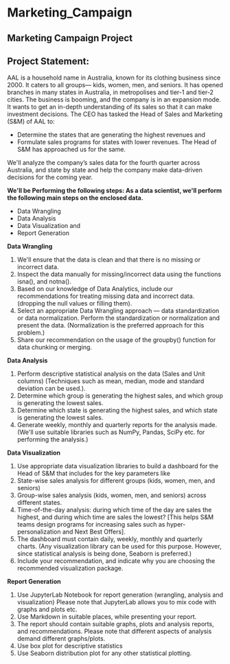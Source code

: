 # Marketing_Campaign
## Marketing Campaign Project
## Project Statement:
AAL is a household name in Australia, known for its clothing business since 2000. It caters to all groups— kids, women, men, and seniors. It has opened branches in many states in Australia, in metropolises and tier-1 and tier-2 cities. 
The business is booming, and the company is in an expansion mode. It wants to get an in-depth understanding of its sales so that it can make investment decisions. The CEO has tasked the Head of Sales and Marketing (S&M) of AAL to:

- Determine the states that are generating the highest revenues and
- Formulate sales programs for states with lower revenues. The Head of S&M has approached us for the same.

We'll analyze the company’s sales data for the fourth quarter across Australia, and state by state and help the company make data-driven decisions for the coming year. 

**We'll be Performing the following steps:  As a data scientist, we'll perform the following main steps on the enclosed data.**
- Data Wrangling
- Data Analysis
- Data Visualization and
- Report Generation
  
**Data Wrangling**
1. We'll ensure that the data is clean and that there is no missing or incorrect data. 
2. Inspect the data manually for missing/incorrect data using the functions isna(), and notna().
3. Based on our knowledge of Data Analytics, include our recommendations for treating missing data and incorrect data. (dropping the null values or filling them).
4. Select an appropriate Data Wrangling approach —  data standardization or data normalization. Perform the standardization or normalization and present the data. (Normalization is the preferred approach for this problem.)
5. Share our recommendation on the usage of the groupby() function for data chunking or merging.
   
**Data Analysis**
1. Perform descriptive statistical analysis on the data (Sales and Unit columns) (Techniques such as mean, median, mode and standard deviation can be used.). 
2. Determine which group is generating the highest sales, and which group is generating the lowest sales.
3. Determine which state is generating the highest sales, and which state is generating the lowest sales.
4. Generate weekly, monthly and quarterly reports for the analysis made.
(We'll use suitable libraries such as NumPy, Pandas, SciPy etc. for performing the analysis.)

**Data Visualization**
1. Use appropriate data visualization libraries to build a dashboard for the Head of S&M that includes for the key parameters like 
2. State-wise sales analysis for different groups (kids, women, men, and seniors) 
3. Group-wise sales analysis (kids, women, men, and seniors) across different states.
4. Time-of-the-day analysis: during which time of the day are sales the highest, and during which time are sales the lowest? [This helps S&M teams design programs for increasing sales such as hyper-personalization and Next Best Offers].
5. The dashboard must contain daily, weekly, monthly and quarterly charts.
 (Any visualization library can be used for this purpose. However, since statistical analysis is being done, Seaborn is preferred.)
6. Include your recommendation, and indicate why you are choosing the recommended visualization package.

**Report Generation** 
1. Use JupyterLab Notebook for report generation (wrangling, analysis and visualization) Please note that JupyterLab allows you to mix code with graphs and plots etc.
2. Use Markdown in suitable places, while presenting your report. 
3. The report should contain suitable graphs, plots and analysis reports, and recommendations. Please note that different aspects of analysis demand different graphs/plots. 
4. Use box plot for descriptive statistics
5. Use Seaborn distribution plot for any other statistical plotting.


